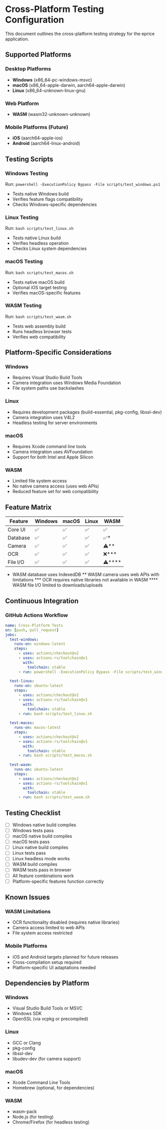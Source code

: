 # Cross-Platform Testing Configuration

This document outlines the cross-platform testing strategy for the eprice application.

## Supported Platforms

### Desktop Platforms
- **Windows** (x86_64-pc-windows-msvc)
- **macOS** (x86_64-apple-darwin, aarch64-apple-darwin)
- **Linux** (x86_64-unknown-linux-gnu)

### Web Platform
- **WASM** (wasm32-unknown-unknown)

### Mobile Platforms (Future)
- **iOS** (aarch64-apple-ios)
- **Android** (aarch64-linux-android)

## Testing Scripts

### Windows Testing
Run: `powershell -ExecutionPolicy Bypass -File scripts/test_windows.ps1`
- Tests native Windows build
- Verifies feature flags compatibility
- Checks Windows-specific dependencies

### Linux Testing
Run: `bash scripts/test_linux.sh`
- Tests native Linux build  
- Verifies headless operation
- Checks Linux system dependencies

### macOS Testing
Run: `bash scripts/test_macos.sh`
- Tests native macOS build
- Optional iOS target testing
- Verifies macOS-specific features

### WASM Testing
Run: `bash scripts/test_wasm.sh`
- Tests web assembly build
- Runs headless browser tests
- Verifies web compatibility

## Platform-Specific Considerations

### Windows
- Requires Visual Studio Build Tools
- Camera integration uses Windows Media Foundation
- File system paths use backslashes

### Linux
- Requires development packages (build-essential, pkg-config, libssl-dev)
- Camera integration uses V4L2
- Headless testing for server environments

### macOS
- Requires Xcode command line tools
- Camera integration uses AVFoundation
- Support for both Intel and Apple Silicon

### WASM
- Limited file system access
- No native camera access (uses web APIs)
- Reduced feature set for web compatibility

## Feature Matrix

| Feature | Windows | macOS | Linux | WASM |
|---------|---------|-------|-------|------|
| Core UI | ✅ | ✅ | ✅ | ✅ |
| Database | ✅ | ✅ | ✅ | ✅* |
| Camera | ✅ | ✅ | ✅ | ⚠️** |
| OCR | ✅ | ✅ | ✅ | ❌*** |
| File I/O | ✅ | ✅ | ✅ | ⚠️**** |

*  WASM database uses IndexedDB
** WASM camera uses web APIs with limitations
*** OCR requires native libraries not available in WASM
**** WASM file I/O limited to downloads/uploads

## Continuous Integration

### GitHub Actions Workflow
```yaml
name: Cross-Platform Tests
on: [push, pull_request]
jobs:
  test-windows:
    runs-on: windows-latest
    steps:
      - uses: actions/checkout@v2
      - uses: actions-rs/toolchain@v1
        with:
          toolchain: stable
      - run: powershell -ExecutionPolicy Bypass -File scripts/test_windows.ps1
  
  test-linux:
    runs-on: ubuntu-latest
    steps:
      - uses: actions/checkout@v2
      - uses: actions-rs/toolchain@v1
        with:
          toolchain: stable
      - run: bash scripts/test_linux.sh
  
  test-macos:
    runs-on: macos-latest
    steps:
      - uses: actions/checkout@v2
      - uses: actions-rs/toolchain@v1
        with:
          toolchain: stable
      - run: bash scripts/test_macos.sh
      
  test-wasm:
    runs-on: ubuntu-latest
    steps:
      - uses: actions/checkout@v2
      - uses: actions-rs/toolchain@v1
        with:
          toolchain: stable
      - run: bash scripts/test_wasm.sh
```

## Testing Checklist

- [ ] Windows native build compiles
- [ ] Windows tests pass
- [ ] macOS native build compiles
- [ ] macOS tests pass
- [ ] Linux native build compiles
- [ ] Linux tests pass
- [ ] Linux headless mode works
- [ ] WASM build compiles
- [ ] WASM tests pass in browser
- [ ] All feature combinations work
- [ ] Platform-specific features function correctly

## Known Issues

### WASM Limitations
- OCR functionality disabled (requires native libraries)
- Camera access limited to web APIs
- File system access restricted

### Mobile Platforms
- iOS and Android targets planned for future releases
- Cross-compilation setup required
- Platform-specific UI adaptations needed

## Dependencies by Platform

### Windows
- Visual Studio Build Tools or MSVC
- Windows SDK
- OpenSSL (via vcpkg or precompiled)

### Linux
- GCC or Clang
- pkg-config
- libssl-dev
- libudev-dev (for camera support)

### macOS
- Xcode Command Line Tools
- Homebrew (optional, for dependencies)

### WASM
- wasm-pack
- Node.js (for testing)
- Chrome/Firefox (for headless testing)